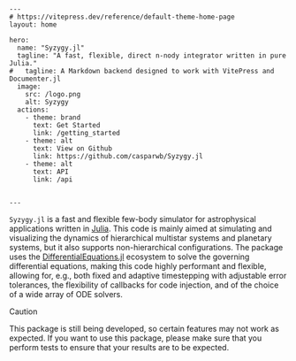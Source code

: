```@raw html
---
# https://vitepress.dev/reference/default-theme-home-page
layout: home

hero:
  name: "Syzygy.jl"
  tagline: "A fast, flexible, direct n-nody integrator written in pure Julia."
#   tagline: A Markdown backend designed to work with VitePress and Documenter.jl
  image:
    src: /logo.png
    alt: Syzygy
  actions:
    - theme: brand
      text: Get Started
      link: /getting_started
    - theme: alt
      text: View on Github
      link: https://github.com/casparwb/Syzygy.jl
    - theme: alt
      text: API
      link: /api


---
```

`Syzygy.jl` is a fast and flexible few-body simulator for astrophysical applications written in [Julia](https://julialang.org/). This code is mainly aimed at simulating and visualizing the dynamics of hierarchical multistar systems and planetary systems, but it also supports non-hierarchical configurations. The package uses the [DifferentialEquations.jl](https://diffeq.sciml.ai/) ecosystem to solve the governing differential equations, making this code highly performant and flexible, allowing for, e.g., both fixed and adaptive timestepping with adjustable error tolerances, the flexibility of callbacks for code injection, and of the choice of a wide array of ODE solvers. 



> [!CAUTION] 
> This package is still being developed, so certain features may not work as expected. If you want to use this package, please make sure that you perform tests to ensure that your results are to be expected.